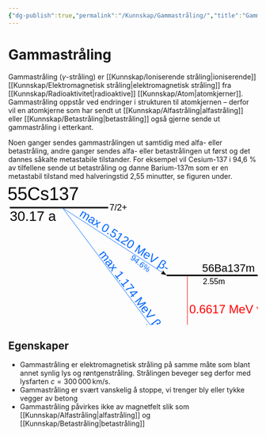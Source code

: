 ```yaml
---
{"dg-publish":true,"permalink":"/Kunnskap/Gammastråling/","title":"Gammastråling","tags":["naturfag","fysikk"]}
---
```



# Gammastråling
Gammastråling ($\gamma$-stråling) er [[Kunnskap/Ioniserende stråling\|ioniserende]] [[Kunnskap/Elektromagnetisk stråling\|elektromagnetisk stråling]] fra [[Kunnskap/Radioaktivitet\|radioaktive]] [[Kunnskap/Atom\|atomkjerner]]. Gammastråling oppstår ved endringer i strukturen til atomkjernen – derfor vil en atomkjerne som har sendt ut [[Kunnskap/Alfastråling\|alfastråling]] eller [[Kunnskap/Betastråling\|betastråling]] også gjerne sende ut gammastråling i etterkant.

Noen ganger sendes gammastrålingen ut samtidig med alfa- eller betastråling, 
andre ganger sendes alfa- eller betastrålingen ut først og det dannes såkalte metastabile tilstander. For eksempel vil Cesium-137 i 94,6 % av tilfellene sende ut betastråling og danne Barium-137m som er en metastabil tilstand med halveringstid 2,55 minutter, se figuren under.

<?xml version="1.0" encoding="UTF-8" standalone="no"?>
<!-- Created with Inkscape (http://www.inkscape.org/) -->

<svg
   xmlns:dc="http://purl.org/dc/elements/1.1/"
   xmlns:cc="http://creativecommons.org/ns#"
   xmlns:rdf="http://www.w3.org/1999/02/22-rdf-syntax-ns#"
   xmlns:svg="http://www.w3.org/2000/svg"
   xmlns="http://www.w3.org/2000/svg"
   xmlns:sodipodi="http://sodipodi.sourceforge.net/DTD/sodipodi-0.dtd"
   xmlns:inkscape="http://www.inkscape.org/namespaces/inkscape"
   version="1.0"
   width="624.14978"
   height="345.15015"
   id="svg2"
   inkscape:version="0.48.0 r9654"
   sodipodi:docname="Cs-137-decay.svg">
  <metadata
     id="metadata108">
    <rdf:RDF>
      <cc:Work
         rdf:about="">
        <dc:format>image/svg+xml</dc:format>
        <dc:type
           rdf:resource="http://purl.org/dc/dcmitype/StillImage" />
        <dc:title></dc:title>
      </cc:Work>
    </rdf:RDF>
  </metadata>
  <sodipodi:namedview
     pagecolor="#ffffff"
     bordercolor="#666666"
     borderopacity="1"
     objecttolerance="10"
     gridtolerance="10"
     guidetolerance="10"
     inkscape:pageopacity="0"
     inkscape:pageshadow="2"
     inkscape:window-width="1598"
     inkscape:window-height="1165"
     id="namedview106"
     showgrid="false"
     inkscape:zoom="1.7758115"
     inkscape:cx="315.6823"
     inkscape:cy="172.57509"
     inkscape:window-x="0"
     inkscape:window-y="0"
     inkscape:window-maximized="1"
     inkscape:current-layer="svg2" />
  <defs
     id="defs4">
    <marker
       refX="0"
       refY="0"
       orient="auto"
       id="Arrow2Lend"
       style="overflow:visible">
      <path
         d="M 8.7185878,4.0337352 L -2.2072895,0.016013256 L 8.7185884,-4.0017078 C 6.97309,-1.6296469 6.9831476,1.6157441 8.7185878,4.0337352 z"
         transform="matrix(-1.1,0,0,-1.1,-1.1,0)"
         id="path3306"
         style="font-size:12px;fill-rule:evenodd;stroke-width:0.625;stroke-linejoin:round" />
    </marker>
  </defs>
  <text
     sodipodi:linespacing="100%"
     style="font-size:24.99999808999999829px;font-style:normal;font-variant:normal;font-weight:400;font-stretch:normal;text-indent:0;text-align:start;text-decoration:none;line-height:100%;letter-spacing:normal;word-spacing:normal;text-transform:none;direction:ltr;block-progression:tb;writing-mode:lr-tb;text-anchor:start;fill:#0066ff;fill-opacity:1;fill-rule:nonzero;stroke:none;stroke-width:0;marker:none;visibility:visible;display:inline;overflow:visible;enable-background:accumulate;font-family:Times New Roman;-inkscape-font-specification:Bitstream Vera Sans"
     xml:space="preserve"
     id="text4121"
     y="-33.793682"
     x="278.77145"
     transform="matrix(0.7952341,0.60630251,-0.60630251,0.7952341,0,0)"><tspan
       style="font-size:15.99999904999999956px;font-style:normal;font-variant:normal;font-weight:normal;font-stretch:normal;text-indent:0;text-align:start;text-decoration:none;line-height:100%;letter-spacing:normal;word-spacing:normal;text-transform:none;direction:ltr;block-progression:tb;writing-mode:lr-tb;text-anchor:start;fill:#0066ff;fill-opacity:1;fill-rule:nonzero;stroke-width:0;marker:none;visibility:visible;display:inline;overflow:visible;enable-background:accumulate;font-family:Arial;-inkscape-font-specification:Arial"
       id="tspan4123"
       y="-33.793682"
       x="278.77145">      94.6%</tspan></text>
  <text
     sodipodi:linespacing="125%"
     style="font-size:23.99999809px;font-style:normal;font-variant:normal;font-weight:normal;font-stretch:normal;text-align:start;line-height:125%;writing-mode:lr-tb;text-anchor:start;fill:#0066ff;fill-opacity:1;stroke:none;font-family:Arial;-inkscape-font-specification:Arial"
     xml:space="preserve"
     id="text2784"
     y="-28.294907"
     x="151.23656"
     transform="matrix(0.84196997,0.53952439,-0.53952439,0.84196997,0,0)"><tspan
       sodipodi:role="line"
       id="tspan4093"
       x="151.23656"
       y="-28.294907">max 0.5120 MeV β-</tspan></text>
  <path
     inkscape:connector-curvature="0"
     style="font-style:normal;font-variant:normal;font-weight:normal;font-stretch:normal;letter-spacing:normal;word-spacing:normal;text-anchor:start;fill:none;stroke:#000000;stroke-width:3.0309999;stroke-linecap:butt;stroke-linejoin:miter;stroke-miterlimit:10.43299961;stroke-opacity:1;stroke-dasharray:none;stroke-dashoffset:0"
     id="path6212"
     d="m 3.032658,41.27212 198.728822,0 0,0" />
  <path
     inkscape:connector-curvature="0"
     style="font-style:normal;font-variant:normal;font-weight:normal;font-stretch:normal;letter-spacing:normal;word-spacing:normal;text-anchor:start;fill:none;stroke:#000000;stroke-width:3.0309999;stroke-linecap:butt;stroke-linejoin:miter;stroke-miterlimit:10.43299961;stroke-opacity:1;stroke-dasharray:none;stroke-dashoffset:0;marker:none;visibility:visible;display:inline;overflow:visible;enable-background:accumulate"
     id="path6812"
     d="m 320.0323,178.34062 199.79627,0 0,0" />
  <path
     inkscape:connector-curvature="0"
     style="font-style:normal;font-variant:normal;font-weight:normal;font-stretch:normal;letter-spacing:normal;word-spacing:normal;text-anchor:start;fill:#ff0000;stroke:#f90000;stroke-width:1.02514458;stroke-linecap:round;stroke-linejoin:miter;stroke-miterlimit:1;stroke-opacity:1;stroke-dasharray:none;stroke-dashoffset:0;marker-end:url(#Arrow2Lend)"
     id="path6818"
     d="m 361.8068,180.81971 0,138.51335" />
  <path
     inkscape:connector-curvature="0"
     style="font-style:normal;font-variant:normal;font-weight:normal;font-stretch:normal;letter-spacing:normal;word-spacing:normal;text-anchor:start;fill:none;stroke:#000000;stroke-width:3.0309999;stroke-linecap:butt;stroke-linejoin:miter;stroke-miterlimit:10.43299961;stroke-opacity:1;stroke-dasharray:none;stroke-dashoffset:0;marker:none;visibility:visible;display:inline;overflow:visible;enable-background:accumulate"
     id="path6841"
     d="m 320.0323,321.34062 199.79627,0 0,0" />
  <path
     inkscape:connector-curvature="0"
     style="fill:none;stroke:#0066ff;stroke-width:0.97678214px;stroke-linecap:round;stroke-linejoin:miter;stroke-opacity:1;marker-end:url(#Arrow2Lend)"
     id="path2510"
     d="M 109.38546,41.260511 318.38563,320.50666" />
  <path
     inkscape:connector-curvature="0"
     style="fill:none;stroke:#0066ff;stroke-width:0.93373227;stroke-linecap:round;stroke-linejoin:miter;stroke-miterlimit:4;stroke-opacity:1;stroke-dasharray:none;stroke-dashoffset:0;marker:none;marker-end:url(#Arrow2Lend);visibility:visible;display:inline;overflow:visible;enable-background:accumulate"
     id="path4062"
     d="M 109.87291,42.007222 318.55661,177.02043" />
  <text
     sodipodi:linespacing="125%"
     style="font-size:25px;font-style:normal;font-variant:normal;font-weight:normal;font-stretch:normal;text-indent:0;text-align:start;text-decoration:none;line-height:125%;letter-spacing:normal;word-spacing:normal;text-transform:none;direction:ltr;block-progression:tb;writing-mode:lr-tb;text-anchor:start;fill:#000000;fill-opacity:1;fill-rule:nonzero;stroke:none;stroke-width:1px;marker:none;visibility:visible;display:inline;overflow:visible;enable-background:accumulate;font-family:Times New Roman;-inkscape-font-specification:Times New Roman"
     xml:space="preserve"
     id="text4104"
     y="67.6577"
     x="2.906183"><tspan
       style="font-size:28px;font-style:normal;font-variant:normal;font-weight:normal;font-stretch:normal;font-family:Arial;-inkscape-font-specification:Arial"
       id="tspan4106"
       y="67.6577"
       x="2.906183">30.17 a</tspan></text>
  <text
     sodipodi:linespacing="100%"
     style="font-size:25.00000191000000171px;font-style:normal;font-variant:normal;font-weight:400;font-stretch:normal;text-indent:0;text-align:start;text-decoration:none;line-height:100%;letter-spacing:normal;word-spacing:normal;text-transform:none;direction:ltr;block-progression:tb;writing-mode:lr-tb;text-anchor:start;fill:#0066ff;fill-opacity:1;fill-rule:nonzero;stroke:none;stroke-width:0;marker:none;visibility:visible;display:inline;overflow:visible;enable-background:accumulate;font-family:Times New Roman;-inkscape-font-specification:Bitstream Vera Sans"
     xml:space="preserve"
     id="text4117"
     y="-54.508942"
     x="382.81592"
     transform="matrix(0.58525896,0.81084644,-0.81084644,0.58525896,0,0)"><tspan
       style="font-size:16.00000191000000171px;font-style:normal;font-variant:normal;font-weight:normal;font-stretch:normal;font-family:Arial;-inkscape-font-specification:Arial;fill:#0066ff"
       id="tspan4119"
       y="-54.508942"
       x="382.81592">   5.4%</tspan></text>
  <text
     sodipodi:linespacing="125%"
     style="font-size:24.00000191px;font-style:normal;font-variant:normal;font-weight:normal;font-stretch:normal;text-align:start;line-height:125%;writing-mode:lr-tb;text-anchor:start;fill:#0066ff;fill-opacity:1;stroke:none;font-family:Arial;-inkscape-font-specification:Arial"
     xml:space="preserve"
     id="text2788"
     y="-62.458237"
     x="218.43829"
     transform="matrix(0.60748008,0.79433491,-0.79433491,0.60748008,0,0)"><tspan
       id="tspan2790"
       y="-62.458237"
       x="218.43829"
       style="fill:#0066ff">max 1.174 MeV β-</tspan></text>
  <text
     sodipodi:linespacing="125%"
     style="font-size:18px;font-style:normal;font-variant:normal;font-weight:normal;font-stretch:normal;text-align:start;line-height:125%;writing-mode:lr-tb;text-anchor:start;fill:#000000;fill-opacity:1;stroke:none;font-family:Arial;-inkscape-font-specification:Arial"
     xml:space="preserve"
     id="text2527"
     y="185.04085"
     x="523.58533"><tspan
       id="tspan2529"
       y="185.04085"
       x="523.58533">0.6617 11/2-</tspan></text>
  <text
     sodipodi:linespacing="125%"
     style="font-size:18px;font-style:normal;font-variant:normal;font-weight:normal;font-stretch:normal;text-align:start;line-height:125%;writing-mode:lr-tb;text-anchor:start;fill:#000000;fill-opacity:1;stroke:none;font-family:Arial;-inkscape-font-specification:Arial"
     xml:space="preserve"
     id="text2531"
     y="326.65768"
     x="524.67383"><tspan
       id="tspan2533"
       y="326.65768"
       x="524.67383">0           3/2+</tspan></text>
  <text
     sodipodi:linespacing="125%"
     style="font-size:18px;font-style:normal;font-variant:normal;font-weight:normal;font-stretch:normal;text-align:start;line-height:125%;writing-mode:lr-tb;text-anchor:start;fill:#000000;fill-opacity:1;stroke:none;font-family:Arial;-inkscape-font-specification:Arial"
     xml:space="preserve"
     id="text2535"
     y="47.287354"
     x="204.39532"><tspan
       id="tspan2537"
       y="47.287354"
       x="204.39532">7/2+</tspan></text>
  <text
     sodipodi:linespacing="125%"
     style="font-size:18px;font-style:normal;font-variant:normal;font-weight:normal;font-stretch:normal;text-align:start;line-height:125%;writing-mode:lr-tb;text-anchor:start;fill:#000000;fill-opacity:1;stroke:none;font-family:Arial;-inkscape-font-specification:Arial"
     xml:space="preserve"
     id="text2761"
     y="26.208982"
     x="-1.4941409"><tspan
       style="font-size:36px"
       id="tspan2763"
       y="26.208982"
       x="-1.4941409">55Cs137</tspan></text>
  <text
     x="365.64059"
     y="254.52917"
     id="text2796"
     xml:space="preserve"
     style="font-size:24px;font-style:normal;font-variant:normal;font-weight:normal;font-stretch:normal;text-align:start;line-height:100%;writing-mode:lr-tb;text-anchor:start;fill:#ff0000;fill-opacity:1;stroke:none;font-family:Arial;-inkscape-font-specification:Arial"
     sodipodi:linespacing="100%"><tspan
       style="fill:#ff0000;stroke:none"
       x="365.64059"
       y="254.52917"
       id="tspan2832">0.6617 MeV γ</tspan></text>
  <text
     x="314.43179"
     y="305.40558"
     id="text2813"
     xml:space="preserve"
     style="font-size:18px;font-style:normal;font-variant:normal;font-weight:normal;font-stretch:normal;text-align:start;line-height:125%;writing-mode:lr-tb;text-anchor:start;fill:#ff0000;fill-opacity:1;stroke:none;font-family:Arial;-inkscape-font-specification:Arial"
     sodipodi:linespacing="125%"><tspan
       x="314.43179"
       y="305.40558"
       id="tspan2815"
       style="font-size:16px;fill:#ff0000;stroke:none">85.1%</tspan></text>
  <text
     sodipodi:linespacing="125%"
     style="font-size:18px;font-style:normal;font-variant:normal;font-weight:normal;font-stretch:normal;text-align:start;line-height:125%;writing-mode:lr-tb;text-anchor:start;fill:#000000;fill-opacity:1;stroke:none;font-family:Arial;-inkscape-font-specification:Arial"
     xml:space="preserve"
     id="text2837"
     y="196.21754"
     x="393.30768"><tspan
       style="font-size:16px"
       id="tspan2839"
       y="196.21754"
       x="393.30768">2.55m</tspan></text>
  <text
     sodipodi:linespacing="125%"
     style="font-size:18px;font-style:normal;font-variant:normal;font-weight:normal;font-stretch:normal;text-align:start;line-height:125%;writing-mode:lr-tb;text-anchor:start;fill:#000000;fill-opacity:1;stroke:none;font-family:Arial;-inkscape-font-specification:Arial"
     xml:space="preserve"
     id="text2945"
     y="170.85176"
     x="391.72583"><tspan
       style="font-size:22px"
       id="tspan2947"
       y="170.85176"
       x="391.72583">56Ba137m</tspan></text>
  <text
     sodipodi:linespacing="125%"
     style="font-size:18px;font-style:normal;font-variant:normal;font-weight:normal;font-stretch:normal;text-align:start;line-height:125%;writing-mode:lr-tb;text-anchor:start;fill:#000000;fill-opacity:1;stroke:none;font-family:Arial;-inkscape-font-specification:Arial"
     xml:space="preserve"
     id="text2945-0"
     y="318.08121"
     x="390.7442"><tspan
       style="font-size:22px"
       id="tspan2947-6"
       y="318.08121"
       x="390.7442">56Ba137</tspan></text>
  <text
     sodipodi:linespacing="125%"
     style="font-size:18px;font-style:normal;font-variant:normal;font-weight:normal;font-stretch:normal;text-align:start;line-height:125%;writing-mode:lr-tb;text-anchor:start;fill:#000000;fill-opacity:1;stroke:none;font-family:Arial;-inkscape-font-specification:Arial"
     xml:space="preserve"
     id="text2837-9"
     y="336.72443"
     x="391.93433"><tspan
       style="font-size:16px"
       id="tspan2839-5"
       y="336.72443"
       x="391.93433">stable</tspan></text>
</svg>


## Egenskaper
- Gammastråling er elektromagnetisk stråling på samme måte som blant annet synlig lys og røntgenstråling. Strålingen beveger seg derfor med lysfarten $c = 300\,000\, \textrm{km/s}$.
- Gammastråling er svært vanskelig å stoppe, vi trenger bly eller tykke vegger av betong
- Gammastråling påvirkes ikke av magnetfelt slik som [[Kunnskap/Alfastråling\|alfastråling]] og [[Kunnskap/Betastråling\|betastråling]]
